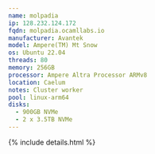 ```yaml
---
name: molpadia
ip: 128.232.124.172
fqdn: molpadia.ocamllabs.io
manufacturer: Avantek
model: Ampere(TM) Mt Snow
os: Ubuntu 22.04
threads: 80
memory: 256GB
processor: Ampere Altra Processor ARMv8
location: Caelum
notes: Cluster worker
pool: linux-arm64
disks:
  - 900GB NVMe
  - 2 x 3.5TB NVMe
---
```

{% include details.html %} 

